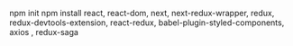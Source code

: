 npm init
npm install react, react-dom, next, next-redux-wrapper, redux, redux-devtools-extension, react-redux, babel-plugin-styled-components, axios
, redux-saga